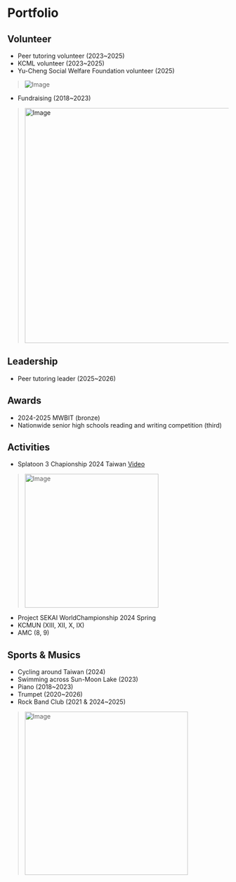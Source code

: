 # Portfolio

## Volunteer
- Peer tutoring volunteer (2023~2025)
- KCML volunteer (2023~2025)
- Yu-Cheng Social Welfare Foundation volunteer (2025)
> ![Image](https://github.com/user-attachments/assets/9f1ad920-86f4-4ca3-abf5-700f37ce1419)
- Fundraising (2018~2023)
> [<img width="534" alt="Image" src="https://github.com/user-attachments/assets/6c8d804c-9f79-4983-b91b-cda1237ee7d1" />](https://github.com/Anti-Kirby/Anti-Kirby.github.io/issues/3#issue-3142235515)


## Leadership
- Peer tutoring leader (2025~2026)

## Awards
- 2024-2025 MWBIT (bronze)
- Nationwide senior high schools reading and writing competition (third)

## Activities
- Splatoon 3 Chapionship 2024 Taiwan
  [Video](https://www.youtube.com/watch?v=jjpUPVmEDZ4&t=16790s)
> <img width="304" alt="Image" src="https://github.com/user-attachments/assets/91dd7b30-8f0a-49fa-973e-589efd28c258" />
- Project SEKAI WorldChampionship 2024 Spring
- KCMUN (XIII, XII, X, IX)
- AMC (8, 9)

## Sports & Musics
- Cycling around Taiwan (2024)
- Swimming across Sun-Moon Lake (2023)
- Piano (2018~2023)
- Trumpet (2020~2026)
- Rock Band Club (2021 & 2024~2025)
> <img width="371" alt="Image" src="https://github.com/user-attachments/assets/004d5228-cd98-4b39-af69-2f3c82d23f8a" />

